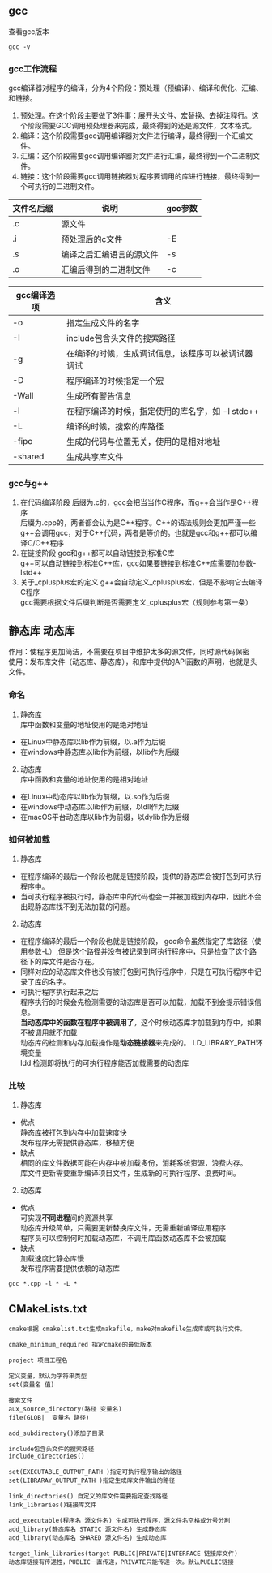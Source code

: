 ## gcc
查看gcc版本
```
gcc -v
```

### gcc工作流程
gcc编译器对程序的编译，分为4个阶段：预处理（预编译）、编译和优化、汇编、和链接。
1. 预处理。在这个阶段主要做了3件事：展开头文件、宏替换、去掉注释行。这个阶段需要GCC调用预处理器来完成，最终得到的还是源文件，文本格式。
2. 编译：这个阶段需要gcc调用编译器对文件进行编译，最终得到一个汇编文件。
3. 汇编：这个阶段需要gcc调用编译器对文件进行汇编，最终得到一个二进制文件。
4. 链接：这个阶段需要gcc调用链接器对程序要调用的库进行链接，最终得到一个可执行的二进制文件。

| 文件名后缀| 说明 | gcc参数 |
| --- | --- | --- |
| .c|源文件 | |
| .i | 预处理后的c文件 |-E |
| .s | 编译之后汇编语言的源文件 |-s |
| .o| 汇编后得到的二进制文件 |-c |

| gcc编译选项 | 含义|
| --- | --- |
| -o | 指定生成文件的名字|
| -I | include包含头文件的搜索路径 |
| -g | 在编译的时候，生成调试信息，该程序可以被调试器调试|
| -D | 程序编译的时候指定一个宏|
| -Wall | 生成所有警告信息 |
| -l | 在程序编译的时候，指定使用的库名字，如 -l stdc++ |
| -L| 编译的时候，搜索的库路径 |
| -fipc | 生成的代码与位置无关，使用的是相对地址 |
| -shared| 生成共享库文件 |

### gcc与g++
1. 在代码编译阶段
后缀为.c的，gcc会把当当作C程序，而g++会当作是C++程序  
后缀为.cpp的，两者都会认为是C++程序。C++的语法规则会更加严谨一些  
g++会调用gcc，对于C++代码，两者是等价的。也就是gcc和g++都可以编译C/C++程序  
2. 在链接阶段
gcc和g++都可以自动链接到标准C库  
g++可以自动链接到标准C++库，gcc如果要链接到标准C++库需要加参数-lstd++  
3. 关于_cplusplus宏的定义
g++会自动定义_cplusplus宏，但是不影响它去编译C程序  
gcc需要根据文件后缀判断是否需要定义_cplusplus宏（规则参考第一条）  

## 静态库 动态库
作用：使程序更加简洁，不需要在项目中维护太多的源文件，同时源代码保密  
使用：发布库文件（动态库、静态库），和库中提供的API函数的声明，也就是头文件。
### 命名
1. 静态库  
库中函数和变量的地址使用的是绝对地址  
- 在Linux中静态库以lib作为前缀，以.a作为后缀  
- 在windows中静态库以lib作为前缀，以lib作为后缀 
2. 动态库  
库中函数和变量的地址使用的是相对地址  
- 在Linux中动态库以lib作为前缀，以.so作为后缀  
- 在windows中动态库以lib作为前缀，以dll作为后缀
- 在macOS平台动态库以lib作为前缀，以dylib作为后缀
### 如何被加载
1. 静态库  
- 在程序编译的最后一个阶段也就是链接阶段，提供的静态库会被打包到可执行程序中。
- 当可执行程序被执行时，静态库中的代码也会一并被加载到内存中，因此不会出现静态库找不到无法加载的问题。  
2. 动态库    
- 在程序编译的最后一个阶段也就是链接阶段，
gcc命令虽然指定了库路径（使用参数-L）,但是这个路径并没有被记录到可执行程序中，只是检查了这个路径下的库文件是否存在。  
- 同样对应的动态库文件也没有被打包到可执行程序中，只是在可执行程序中记录了库的名字。  
- 可执行程序执行起来之后  
程序执行的时候会先检测需要的动态库是否可以加载，加载不到会提示错误信息。  
**当动态库中的函数在程序中被调用了**，这个时候动态库才加载到内存中，如果不被调用就不加载  
动态库的检测和内存加载操作是**动态链接器**来完成的。
LD_LIBRARY_PATH环境变量  
ldd 检测即将执行的可执行程序能否加载需要的动态库  

### 比较
1. 静态库
- 优点  
静态库被打包到内存中加载速度快  
发布程序无需提供静态库，移植方便  
- 缺点  
相同的库文件数据可能在内存中被加载多份，消耗系统资源，浪费内存。  
库文件更新需要重新编译项目文件，生成新的可执行程序、浪费时间。
2. 动态库
- 优点  
可实现**不同进程**间的资源共享  
动态库升级简单，只需要更新替换库文件，无需重新编译应用程序  
程序员可以控制何时加载动态库，不调用库函数动态库不会被加载  
- 缺点  
加载速度比静态库慢  
发布程序需要提供依赖的动态库   

```
gcc *.cpp -l * -L *
```

## CMakeLists.txt
```
cmake根据 cmakelist.txt生成makefile，make对makefile生成库或可执行文件。

cmake_minimum_required 指定cmake的最低版本

project 项目工程名

定义变量，默认为字符串类型
set(变量名 值)

搜索文件
aux_source_directory(路径 变量名)
file(GLOB|  变量名 路径)

add_subdirectory()添加子目录

include包含头文件的搜索路径 
include_directories()

set(EXECUTABLE_OUTPUT_PATH )指定可执行程序输出的路径  
set(LIBRARAY_OUTPUT_PATH )指定生成库文件输出的路径  

link_directories() 自定义的库文件需要指定查找路径
link_libraries()链接库文件

add_executable(程序名 源文件名) 生成可执行程序，源文件名空格或分号分割
add_library(静态库名 STATIC 源文件名) 生成静态库  
add_library(动态库名 SHARED 源文件名) 生成动态库  

target_link_libraries(target PUBLIC|PRIVATE|INTERFACE 链接库文件)  
动态库链接有传递性，PUBLIC一直传递，PRIVATE只能传递一次。默认PUBLIC链接  
```
